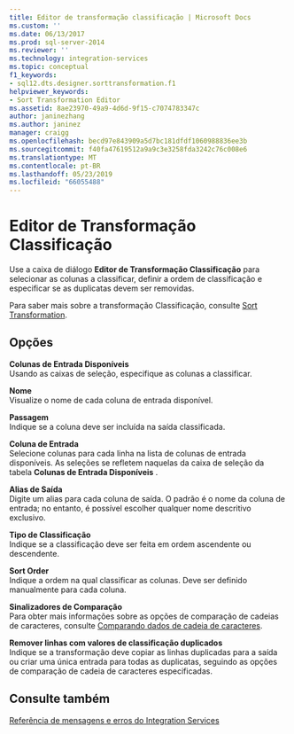```yaml
---
title: Editor de transformação classificação | Microsoft Docs
ms.custom: ''
ms.date: 06/13/2017
ms.prod: sql-server-2014
ms.reviewer: ''
ms.technology: integration-services
ms.topic: conceptual
f1_keywords:
- sql12.dts.designer.sorttransformation.f1
helpviewer_keywords:
- Sort Transformation Editor
ms.assetid: 8ae23970-49a9-4d6d-9f15-c7074783347c
author: janinezhang
ms.author: janinez
manager: craigg
ms.openlocfilehash: becd97e843909a5d7bc181dfdf1060988836ee3b
ms.sourcegitcommit: f40fa47619512a9a9c3e3258fda3242c76c008e6
ms.translationtype: MT
ms.contentlocale: pt-BR
ms.lasthandoff: 05/23/2019
ms.locfileid: "66055488"
---
```

# <a name="sort-transformation-editor"></a>Editor de Transformação Classificação
  Use a caixa de diálogo **Editor de Transformação Classificação** para selecionar as colunas a classificar, definir a ordem de classificação e especificar se as duplicatas devem ser removidas.  
  
 Para saber mais sobre a transformação Classificação, consulte [Sort Transformation](data-flow/transformations/sort-transformation.md).  
  
## <a name="options"></a>Opções  
 **Colunas de Entrada Disponíveis**  
 Usando as caixas de seleção, especifique as colunas a classificar.  
  
 **Nome**  
 Visualize o nome de cada coluna de entrada disponível.  
  
 **Passagem**  
 Indique se a coluna deve ser incluída na saída classificada.  
  
 **Coluna de Entrada**  
 Selecione colunas para cada linha na lista de colunas de entrada disponíveis. As seleções se refletem naquelas da caixa de seleção da tabela **Colunas de Entrada Disponíveis** .  
  
 **Alias de Saída**  
 Digite um alias para cada coluna de saída. O padrão é o nome da coluna de entrada; no entanto, é possível escolher qualquer nome descritivo exclusivo.  
  
 **Tipo de Classificação**  
 Indique se a classificação deve ser feita em ordem ascendente ou descendente.  
  
 **Sort Order**  
 Indique a ordem na qual classificar as colunas. Deve ser definido manualmente para cada coluna.  
  
 **Sinalizadores de Comparação**  
 Para obter mais informações sobre as opções de comparação de cadeias de caracteres, consulte [Comparando dados de cadeia de caracteres](data-flow/comparing-string-data.md).  
  
 **Remover linhas com valores de classificação duplicados**  
 Indique se a transformação deve copiar as linhas duplicadas para a saída ou criar uma única entrada para todas as duplicatas, seguindo as opções de comparação de cadeia de caracteres especificadas.  
  
## <a name="see-also"></a>Consulte também  
 [Referência de mensagens e erros do Integration Services](../../2014/integration-services/integration-services-error-and-message-reference.md)  
  
  

